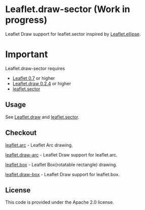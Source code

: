 # Leaflet.draw-sector (Work in progress)
Leaflet Draw support for leaflet.sector inspired by [Leaflet.ellipse](https://github.com/haleystorm/Leaflet.draw-ellipse).

# Important
Leaflet.draw-sector requires 

+ [Leaflet 0.7](https://github.com/Leaflet/Leaflet/releases/tag/v0.7) or higher
+ [Leaflet.draw 0.2.4](https://github.com/Leaflet/Leaflet.draw/releases/tag/v0.2.4) or higher
+ [leaflet.sector](https://github.com/jjwtay/leaflet.sector)

## Usage

See [Leaflet.draw](https://github.com/Leaflet/Leaflet.draw#using) and [leaflet.sector](https://github.com/jjwtay/leaflet.sector).

## Checkout


[leaflet.arc](https://github.com/jjwtay/leaflet.arc) - Leaflet Arc drawing.

[leaflet.draw-arc](https://github.com/jjwtay/leaflet.draw-arc) - Leaflet Draw support for leaflet.arc.

[leaflet.box](https://github.com/jjwtay/leaflet.box) - Leaflet Box(rotatable rectangle) drawing.

[leaflet.draw-box](https://github.com/jjwtay/leaflet.draw-box) - Leaflet Draw support for leaflet.box.

## License

This code is provided under the Apache 2.0 license.
